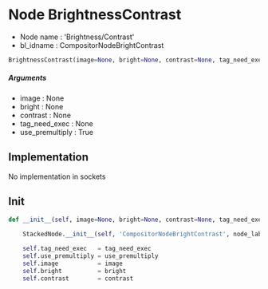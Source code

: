 # Node BrightnessContrast

- Node name : 'Brightness/Contrast'
- bl_idname : CompositorNodeBrightContrast


``` python
BrightnessContrast(image=None, bright=None, contrast=None, tag_need_exec=None, use_premultiply=True, node_label=None, node_color=None)
```
##### Arguments

- image : None
- bright : None
- contrast : None
- tag_need_exec : None
- use_premultiply : True

## Implementation

No implementation in sockets

## Init

``` python
def __init__(self, image=None, bright=None, contrast=None, tag_need_exec=None, use_premultiply=True, node_label=None, node_color=None):

    StackedNode.__init__(self, 'CompositorNodeBrightContrast', node_label=node_label, node_color=node_color)

    self.tag_need_exec   = tag_need_exec
    self.use_premultiply = use_premultiply
    self.image           = image
    self.bright          = bright
    self.contrast        = contrast
```
